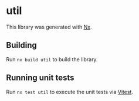 # util

This library was generated with [Nx](https://nx.dev).

## Building

Run `nx build util` to build the library.

## Running unit tests

Run `nx test util` to execute the unit tests via [Vitest](https://vitest.dev/).
